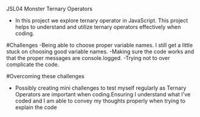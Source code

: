 JSL04 Monster Ternary Operators

 - In this project we explore ternary operator in JavaScript. This project helps to understand and utilize ternary operators effectively when coding.

#Challenges
 -Being able to choose proper variable names. I still get a little stuck on choosing good variable names.
 -Making sure the code works and that the proper messages are console.logged.
 -Trying not to over complicate the code.

 #Overcoming these challenges
  - Possibly creating mini challenges to test myself regularly as Ternary Operators are important when coding.Ensuring I understand what 
  I've coded and I am able to convey my thoughts properly when trying to explain the code
